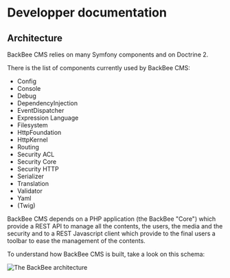 # Developper documentation

## Architecture

BackBee CMS relies on many Symfony components and on Doctrine 2.

There is the list of components currently used by BackBee CMS:

* Config   
* Console   
* Debug   
* DependencyInjection   
* EventDispatcher
* Expression Language
* Filesystem
* HttpFoundation
* HttpKernel
* Routing
* Security ACL
* Security Core
* Security HTTP
* Serializer
* Translation
* Validator
* Yaml
* (Twig)

BackBee CMS depends on a PHP application (the BackBee "Core") which provide a REST API to manage all the contents,
the users, the media and the security and to a REST Javascript client which provide to the final users a toolbar
to ease the management of the contents.

To understand how BackBee CMS is built, take a look on this schema:

 ![The BackBee architecture](http://i.imgur.com/XfRFyLE.png)
